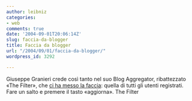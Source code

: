 ```yaml
---
author: leibniz
categories:
- web
comments: true
date: '2004-09-01T20:06:14Z'
slug: faccia-da-blogger
title: Faccia da blogger
url: "/2004/09/01/faccia-da-blogger/"
wordpress_id: 3292

---
```

Giuseppe Granieri crede così tanto nel suo Blog Aggregator, ribattezzato «The Filter», che [ci ha messo la faccia](https://www.bookcafe.net/blog/filter/noone.cfm): quella di tutti gli utenti registrati. Fare un salto e premere il tasto «aggiorna».
The Filter
